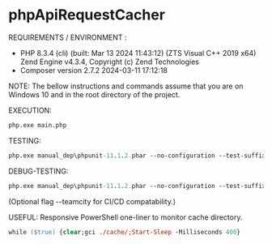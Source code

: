 # phpApiRequestCacher

REQUIREMENTS / ENVIRONMENT :
* PHP 8.3.4 (cli) (built: Mar 13 2024 11:43:12) (ZTS Visual C++ 2019 x64) Zend Engine v4.3.4, Copyright (c) Zend Technologies
* Composer version 2.7.2 2024-03-11 17:12:18

NOTE: The bellow instructions and commands assume that you are on Windows 10 and in the root directory of the project.

EXECUTION:
```ps
php.exe main.php
```

TESTING:
```ps
php.exe manual_dep\phpunit-11.1.2.phar --no-configuration --test-suffix Test.php tests\
```

DEBUG-TESTING:
```ps
php.exe manual_dep\phpunit-11.1.2.phar --no-configuration --test-suffix Test.php tests\ --display-incomplete --display-skipped --display-deprecations --display-errors --display-notices --display-warnings
```
(Optional flag --teamcity for CI/CD compatability.)

USEFUL:
Responsive PowerShell one-liner to monitor cache directory.
```ps
while ($true) {clear;gci ./cache/;Start-Sleep -Milliseconds 400}
```

